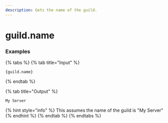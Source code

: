 ```yaml
---
description: Gets the name of the guild.
---
```


# guild.name

### Examples

{% tabs %}
{% tab title="Input" %}
```text
{guild.name}
```
{% endtab %}

{% tab title="Output" %}
```text
My Server
```
{% hint style="info" %}
This assumes the name of the guild is "My Server"
{% endhint %}
{% endtab %}
{% endtabs %}